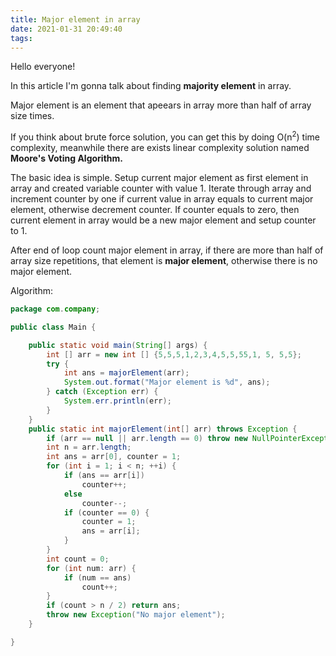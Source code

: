 ```yaml
---
title: Major element in array
date: 2021-01-31 20:49:40
tags:
---
```


Hello everyone!

In this article I'm gonna talk about finding **majority element** in array. 

Major element is an element that apeears in array more than half of array size times.

If you think about brute force solution, you can get this by doing O(n<sup>2</sup>) time complexity, meanwhile there are exists linear complexity solution named **Moore's Voting Algorithm.**

The basic idea is simple. Setup current major element as first element in array and created variable counter with value 1. Iterate through array and increment counter by one if current value in array equals to current major element, otherwise decrement counter. If counter equals to zero, then current element in array would be a new major element and setup counter to 1. 

After end of loop count major element in array, if there are more than half of array size repetitions, that element is **major element**, otherwise there is no major element.

Algorithm:

```java
package com.company;

public class Main {

    public static void main(String[] args) {
        int [] arr = new int [] {5,5,5,1,2,3,4,5,5,55,1, 5, 5,5};
        try {
            int ans = majorElement(arr);
            System.out.format("Major element is %d", ans);
        } catch (Exception err) {
            System.err.println(err);
        }
    }
    public static int majorElement(int[] arr) throws Exception {
        if (arr == null || arr.length == 0) throw new NullPointerException();
        int n = arr.length;
        int ans = arr[0], counter = 1;
        for (int i = 1; i < n; ++i) {
            if (ans == arr[i])
                counter++;
            else
                counter--;
            if (counter == 0) {
                counter = 1;
                ans = arr[i];
            }
        }
        int count = 0;
        for (int num: arr) {
            if (num == ans)
                count++;
        }
        if (count > n / 2) return ans;
        throw new Exception("No major element");
    }

}

```


